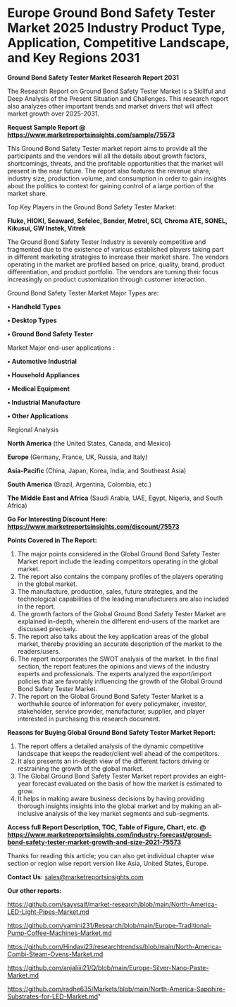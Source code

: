  # Europe Ground Bond Safety Tester Market 2025 Industry Product Type, Application, Competitive Landscape, and Key Regions 2031

<strong>Ground Bond Safety Tester Market Research Report 2031</strong>

The Research Report on Ground Bond Safety Tester Market is a Skillful and Deep Analysis of the Present Situation and Challenges. This research report also analyzes other important trends and market drivers that will affect market growth over 2025-2031.

<strong>Request Sample Report @ <a href=https://www.marketreportsinsights.com/sample/75573>https://www.marketreportsinsights.com/sample/75573</a></strong>

This Ground Bond Safety Tester market report aims to provide all the participants and the vendors will all the details about growth factors, shortcomings, threats, and the profitable opportunities that the market will present in the near future. The report also features the revenue share, industry size, production volume, and consumption in order to gain insights about the politics to contest for gaining control of a large portion of the market share.

Top Key Players in the Ground Bond Safety Tester Market:

<strong>Fluke, HIOKI, Seaward, Sefelec, Bender, Metrel, SCI, Chroma ATE, SONEL, Kikusui, GW Instek, Vitrek</strong>

The Ground Bond Safety Tester Industry is severely competitive and fragmented due to the existence of various established players taking part in different marketing strategies to increase their market share. The vendors operating in the market are profiled based on price, quality, brand, product differentiation, and product portfolio. The vendors are turning their focus increasingly on product customization through customer interaction.

Ground Bond Safety Tester Market Major Types are:

<strong>• Handheld Types

• Desktop Types

• Ground Bond Safety Tester</strong>

Market Major end-user applications :

<strong>• Automotive Industrial

• Household Appliances

• Medical Equipment

• Industrial Manufacture

• Other Applications</strong>

Regional Analysis

</u><strong><b>North America</b></strong> (the United States, Canada, and Mexico)

<strong><b>Europe </b></strong>(Germany, France, UK, Russia, and Italy)

<strong><b>Asia-Pacific</b></strong> (China, Japan, Korea, India, and Southeast Asia)

<strong><b>South America</b></strong> (Brazil, Argentina, Colombia, etc.)

<strong><b>The Middle East and Africa</b></strong> (Saudi Arabia, UAE, Egypt, Nigeria, and South Africa)

<strong>Go For Interesting Discount Here: <a href=https://www.marketreportsinsights.com/discount/75573>https://www.marketreportsinsights.com/discount/75573</a></strong>

<strong>Points Covered in The Report:</strong>
<ol>
  <li>The major points considered in the Global Ground Bond Safety Tester Market report include the leading competitors operating in the global market.</li>
  <li>The report also contains the company profiles of the players operating in the global market.</li>
  <li>The manufacture, production, sales, future strategies, and the technological capabilities of the leading manufacturers are also included in the report.</li>
  <li>The growth factors of the Global Ground Bond Safety Tester Market are explained in-depth, wherein the different end-users of the market are discussed precisely.</li>
  <li>The report also talks about the key application areas of the global market, thereby providing an accurate description of the market to the readers/users.</li>
  <li>The report incorporates the SWOT analysis of the market. In the final section, the report features the opinions and views of the industry experts and professionals. The experts analyzed the export/import policies that are favorably influencing the growth of the Global Ground Bond Safety Tester Market.</li>
  <li>The report on the Global Ground Bond Safety Tester Market is a worthwhile source of information for every policymaker, investor, stakeholder, service provider, manufacturer, supplier, and player interested in purchasing this research document.</li>
</ol>
<strong>Reasons for Buying Global Ground Bond Safety Tester Market Report:</strong>

<ol>
  <li>The report offers a detailed analysis of the dynamic competitive landscape that keeps the reader/client well ahead of the competitors.</li>
  <li>It also presents an in-depth view of the different factors driving or restraining the growth of the global market.</li>
  <li>The Global Ground Bond Safety Tester Market report provides an eight-year forecast evaluated on the basis of how the market is estimated to grow.</li>
  <li>It helps in making aware business decisions by having providing thorough insights insights into the global market and by making an all-inclusive analysis of the key market segments and sub-segments.</li>
</ol>
<strong>Access full Report Description, TOC, Table of Figure, Chart, etc. @ <a href=https://www.marketreportsinsights.com/industry-forecast/ground-bond-safety-tester-market-growth-and-size-2021-75573>https://www.marketreportsinsights.com/industry-forecast/ground-bond-safety-tester-market-growth-and-size-2021-75573</a></strong>


Thanks for reading this article; you can also get individual chapter wise section or region wise report version like Asia, United States, Europe.

<strong>Contact Us:</strong>
sales@marketreportsinsights.com

<strong>Our other reports:</strong>

<a href=https://github.com/sayysaif/market-research/blob/main/North-America-LED-Light-Pipes-Market.md>https://github.com/sayysaif/market-research/blob/main/North-America-LED-Light-Pipes-Market.md</a>

<a href=https://github.com/yamini231/Research/blob/main/Europe-Traditional-Pump-Coffee-Machines-Market.md>https://github.com/yamini231/Research/blob/main/Europe-Traditional-Pump-Coffee-Machines-Market.md</a>

<a href=https://github.com/Hindavi23/researchtrendss/blob/main/North-America-Combi-Steam-Ovens-Market.md>https://github.com/Hindavi23/researchtrendss/blob/main/North-America-Combi-Steam-Ovens-Market.md</a>

<a href=https://github.com/anjaliiii21/Q/blob/main/Europe-Silver-Nano-Paste-Market.md>https://github.com/anjaliiii21/Q/blob/main/Europe-Silver-Nano-Paste-Market.md</a>

<a href=https://github.com/radhe635/Markets/blob/main/North-America-Sapphire-Substrates-for-LED-Market.md>https://github.com/radhe635/Markets/blob/main/North-America-Sapphire-Substrates-for-LED-Market.md</a>"
